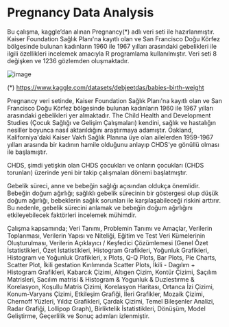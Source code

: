 # Pregnancy Data Analysis

Bu çalışma, kaggle’dan alınan Pregnancy(*) adlı veri seti ile hazırlanmıştır.  Kaiser Foundation Sağlık Planı'na kayıtlı olan ve San Francisco Doğu Körfez bölgesinde bulunan kadınların 1960 ile 1967 yılları arasındaki gebelikleri ile ilgili özellikleri incelemek amacıyla R programlama kullanılmıştır. Veri seti 8 değişken ve 1236 gözlemden oluşmaktadır.

 ![image](https://github.com/mrvzrkgl/Pregnancy-Data-Analysis/assets/98760141/08086078-6298-4d0a-85c7-d9c01ba63f79)

(*)  <https://www.kaggle.com/datasets/debjeetdas/babies-birth-weight>


Pregnancy veri setinde, Kaiser Foundation Sağlık Planı'na kayıtlı olan ve San Francisco Doğu Körfez bölgesinde bulunan kadınların 1960 ile 1967 yılları arasındaki gebelikleri yer almaktadır. 
The Child Health and Development Studies (Çocuk Sağlığı ve Gelişim Çalışmaları) kendini, sağlık ve hastalığın nesiller boyunca nasıl aktarıldığını araştırmaya adamıştır. Oakland, Kaliforniya'daki Kaiser Vakfı Sağlık Planına üye olan ailelerden 1959-1967 yılları arasında bir kadının hamile olduğunu anlayıp CHDS'ye gönüllü olması ile başlamıştır. 

CHDS, şimdi yetişkin olan CHDS çocukları ve onların çocukları (CHDS torunları) üzerinde yeni bir takip çalışmaları dönemi başlatmıştır. 

Gebelik süreci, anne ve bebeğin sağlığı açısından oldukça önemlidir. Bebeğin doğum ağırlığı; sağlıklı gebelik sürecinin bir göstergesi olup düşük doğum ağırlığı, bebeklerin sağlık sorunları ile karşılaşabileceği riskini arttırır. Bu nedenle, gebelik sürecini anlamak ve bebeğin doğum ağırlığını etkileyebilecek faktörleri incelemek mühimdir.


Çalışma kapsamında;
Veri Tanımı,  Problemin Tanımı ve Amaçlar, Verilerin Toplanması, Verilerin Yapısı ve Niteliği, Eğitim ve Test Veri Kümelerinin Oluşturulması, Verilerin Açıklayıcı / Keşfedici Çözümlemesi (Genel Özet İstatistikleri, Özet İstatistikleri, Histogram Grafikleri, Yoğunluk Grafikleri, Histogram ve Yoğunluk Grafikleri, x Plots, Q-Q Plots, Bar Plots, Pie Charts, Scatter Plot, İkili gestation Kırılımında Scatter Plots, İkili - Dagılım + Histogram Grafikleri, Kabarcık Çizimi, Altıgen Çizim, Kontür Çizimi, Saçılım Matrisleri, Sacılım matrisi & Histogram & Yogunluk & Duzlestırme & Korelasyon, Koşullu Matris Çizimi, Korelasyon Haritası, Ortanca İzi Çizimi, Konum-Varyans Çizimi, Etkileşim Grafiği, İleri Grafikler, Mozaik Çizimi, Chernoff Yüzleri, Yıldız Grafikleri, Çardak Çizimi, Temel Bileşenler Analizi, Radar Grafiği, Lollipop Graph), Birliktelik İstatistikleri, Dönüşüm, Model Geliştirme, Geçerlilik ve Sonuç adımları izlenmiştir.

